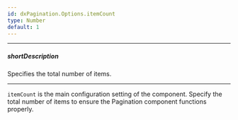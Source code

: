 ```yaml
---
id: dxPagination.Options.itemCount
type: Number
default: 1
---
```

---
##### shortDescription
Specifies the total number of items.

---
`itemCount` is the main configuration setting of the component. Specify the total number of items to ensure the Pagination component functions properly.